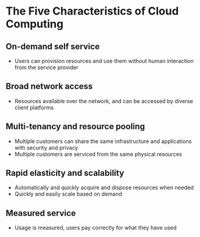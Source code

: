 # The Five Characteristics of Cloud Computing

## On-demand self service

- Users can provision resources and use them without human interaction from the service provider

## Broad network access

- Resources available over the network, and can be accessed by diverse client platforms

## Multi-tenancy and resource pooling

- Multiple customers can share the same infrastructure and applications with security and privacy
- Multiple customers are serviced from the same physical resources

## Rapid elasticity and scalability

- Automatically and quickly acquire and dispose resources when needed
- Quickly and easily scale based on demand

## Measured service

- Usage is measured, users pay correctly for what they have used